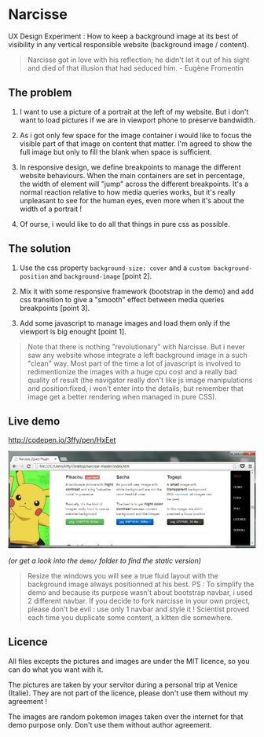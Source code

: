 Narcisse
========

UX Design Experiment : How to keep a background image at its best of visibility in any vertical responsible website (background image / content).

> Narcisse got in love with his reflection; he didn't let it out of his sight and died of that illusion that had seduced him. -
Eugène Fromentin

The problem
-----------

1. I want to use a picture of a portrait at the left of my website. But i don't want to load pictures if we are in viewport phone to preserve bandwidth.

2. As i got only few space for the image container i would like to focus the visible part of that image on content that matter. I'm agreed to show the full image but only to fill the blank when space is sufficient.

3. In responsive design, we define breakpoints to manage the different website behaviours. When the main containers are set in percentage, the width of element will "jump" across the different breakpoints. It's a normal reaction relative to how media queries works, but it's really unpleasant to see for the human eyes, even more when it's about the width of a portrait !

4. Of ourse, i would like to do all that things in pure css as possible.

The solution
------------

1. Use the css property `background-size: cover` and a `custom background-position` and `background-image` [point 2].

2. Mix it with some responsive framework (bootstrap in the demo) and add css transition to give a "smooth" effect between media queries breakpoints [point 3].

3. Add some javascript to manage images and load them only if the viewport is big enought [point 1].

>Note that there is nothing "revolutionary" with Narcisse. But i never saw any website whose integrate a left background image in a such "clean" way. Most part of the time a lot of javascript is involved to redimentionize the images with a huge cpu cost and a really bad quality of result (the navigator really don't like js image manipulations and position:fixed, i won't enter into the details, but remember that image get a better rendering when managed in pure CSS).

Live demo
---------

<http://codepen.io/3ffy/pen/HxEet>

[![A screenshot of Narcisse in action](https://raw.githubusercontent.com/3ffy/narcisse/master/img/demo2.jpg)](http://codepen.io/3ffy/pen/HxEet)

*(or get a look into the `demo/` folder to find the static version)*

> Resize the windows you will see a true fluid layout with the background image always positionned at his best.
> PS : To simplify the demo and because its purpose wasn't about bootstrap navbar, i used 2 different navbar. If you decide to fork narcisse in your own project, please don't be evil : use only 1 navbar and style it ! Scientist proved each time you duplicate some content, a kitten die somewhere.

Licence
-------

All files excepts the pictures and images are under the MIT licence, so you can do what you want with it. 

The pictures are taken by your servitor during a personal trip at Venice (Italie). They are not part of the licence, please don't use them without my agreement !

The images are random pokemon images taken over the internet for that demo purpose only. Don't use them without author agreement.